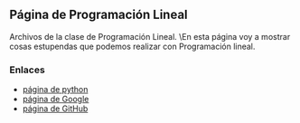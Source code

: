 ## Página de Programación Lineal

Archivos de la clase de Programación Lineal.
\En esta página voy a mostrar cosas estupendas que podemos realizar con Programación lineal.

### Enlaces
- [página de python](https://www.python.org/)
- [página de Google](https://www.google.com/)
- [página de GitHub](https://github.com/nataly26)

